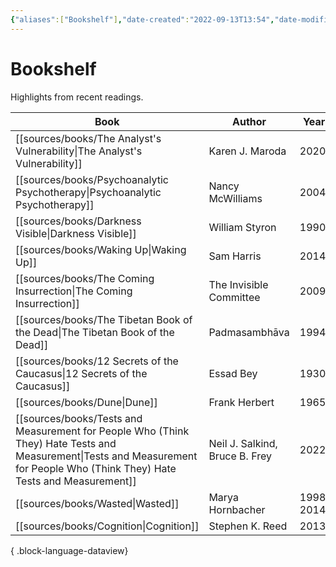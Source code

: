```yaml
---
{"aliases":["Bookshelf"],"date-created":"2022-09-13T13:54","date-modified":"2023-10-13T21:43","dg-publish":true,"tags":["map"],"title":"Bookshelf","up":[["+home"]],"permalink":"/atlas/bookshelf/","dgPassFrontmatter":true}
---
```



# Bookshelf

Highlights from recent readings.

| Book                                                                                                                                                                            | Author                         | Year       |
| ------------------------------------------------------------------------------------------------------------------------------------------------------------------------------- | ------------------------------ | ---------- |
| [[sources/books/The Analyst's Vulnerability\|The Analyst's Vulnerability]]                                                                                                   | Karen J. Maroda                | 2020       |
| [[sources/books/Psychoanalytic Psychotherapy\|Psychoanalytic Psychotherapy]]                                                                                                 | Nancy McWilliams               | 2004       |
| [[sources/books/Darkness Visible\|Darkness Visible]]                                                                                                                         | William Styron                 | 1990       |
| [[sources/books/Waking Up\|Waking Up]]                                                                                                                                       | Sam Harris                     | 2014       |
| [[sources/books/The Coming Insurrection\|The Coming Insurrection]]                                                                                                           | The Invisible Committee        | 2009       |
| [[sources/books/The Tibetan Book of the Dead\|The Tibetan Book of the Dead]]                                                                                                 | Padmasambhāva                  | 1994       |
| [[sources/books/12 Secrets of the Caucasus\|12 Secrets of the Caucasus]]                                                                                                     | Essad Bey                      | 1930       |
| [[sources/books/Dune\|Dune]]                                                                                                                                                 | Frank Herbert                  | 1965       |
| [[sources/books/Tests and Measurement for People Who (Think They) Hate Tests and Measurement\|Tests and Measurement for People Who (Think They) Hate Tests and Measurement]] | Neil J. Salkind, Bruce B. Frey | 2022       |
| [[sources/books/Wasted\|Wasted]]                                                                                                                                             | Marya Hornbacher               | 1998, 2014 |
| [[sources/books/Cognition\|Cognition]]                                                                                                                                       | Stephen K. Reed                | 2013       |

{ .block-language-dataview}

